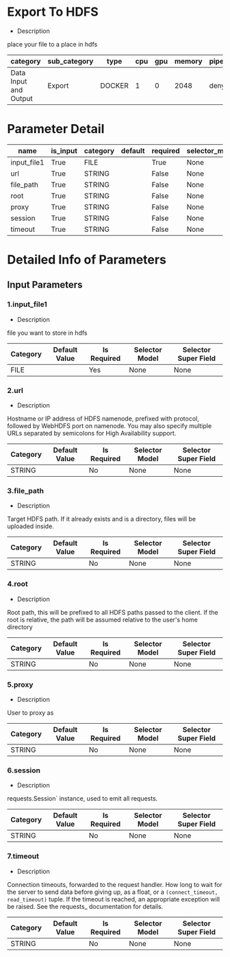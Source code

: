 # Export To HDFS
+ Description

place your file to a place in hdfs

| category | sub_category | type | cpu | gpu | memory | pipe_status |
| --- | --- | --- | --- | --- | --- | --- |
| Data Input and Output | Export | DOCKER | 1 | 0 | 2048 | deny |


# Parameter Detail

| name | is_input | category | default | required | selector_model |
| --- | --- | --- | --- | --- | --- |
| input_file1 | True | FILE |  | True | None |
| url | True | STRING |  | False | None |
| file_path | True | STRING |  | False | None |
| root | True | STRING |  | False | None |
| proxy | True | STRING |  | False | None |
| session | True | STRING |  | False | None |
| timeout | True | STRING |  | False | None |


# Detailed Info of Parameters
## Input Parameters
### 1.input_file1
+ Description

file you want to store in hdfs

| Category | Default Value | Is Required | Selector Model | Selector Super Field |
| --- | --- | --- | --- | --- |
| FILE |  | Yes | None | None |


### 2.url
+ Description

Hostname or IP address of HDFS namenode, prefixed with protocol, followed by WebHDFS port on namenode. You may also specify multiple URLs separated by semicolons for High Availability support.

| Category | Default Value | Is Required | Selector Model | Selector Super Field |
| --- | --- | --- | --- | --- |
| STRING |  | No | None | None |


### 3.file_path
+ Description

 Target HDFS path. If it already exists and is a directory, files will be uploaded inside.

| Category | Default Value | Is Required | Selector Model | Selector Super Field |
| --- | --- | --- | --- | --- |
| STRING |  | No | None | None |


### 4.root
+ Description

Root path, this will be prefixed to all HDFS paths passed to the client. If the root is relative, the path will be assumed relative to the user's home directory

| Category | Default Value | Is Required | Selector Model | Selector Super Field |
| --- | --- | --- | --- | --- |
| STRING |  | No | None | None |


### 5.proxy
+ Description

User to proxy as

| Category | Default Value | Is Required | Selector Model | Selector Super Field |
| --- | --- | --- | --- | --- |
| STRING |  | No | None | None |


### 6.session
+ Description

requests.Session` instance, used to emit all requests.

| Category | Default Value | Is Required | Selector Model | Selector Super Field |
| --- | --- | --- | --- | --- |
| STRING |  | No | None | None |


### 7.timeout
+ Description

 Connection timeouts, forwarded to the request handler. How long to wait for the server to send data before giving up, as a float, or a `(connect_timeout, read_timeout)` tuple. If the timeout is reached, an appropriate exception will be raised. See the requests_ documentation for details.

| Category | Default Value | Is Required | Selector Model | Selector Super Field |
| --- | --- | --- | --- | --- |
| STRING |  | No | None | None |


